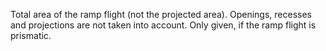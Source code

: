 Total area of the ramp flight (not the projected area). Openings, recesses and projections are not taken into account. Only given, if the ramp flight is prismatic.
